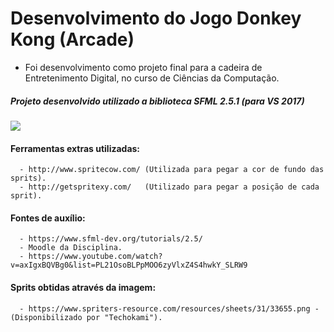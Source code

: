 
# Desenvolvimento do Jogo Donkey Kong (Arcade)

- Foi desenvolvimento como projeto final para a cadeira de Entretenimento Digital, no curso de Ciências da Computação.

##### Projeto desenvolvido utilizado a biblioteca SFML 2.5.1 (para VS 2017) 

![](ImagemEsboço/Esboço%20Game.png)

#### Ferramentas extras utilizadas:

      - http://www.spritecow.com/ (Utilizada para pegar a cor de fundo das sprits).
      - http://getspritexy.com/   (Utilizado para pegar a posição de cada sprit).
    
#### Fontes de auxílio:  

      - https://www.sfml-dev.org/tutorials/2.5/
      - Moodle da Disciplina.
      - https://www.youtube.com/watch?v=axIgxBQVBg0&list=PL21OsoBLPpMOO6zyVlxZ4S4hwkY_SLRW9
      
#### Sprits obtidas através da imagem: 

      - https://www.spriters-resource.com/resources/sheets/31/33655.png - (Disponibilizado por "Techokami").
